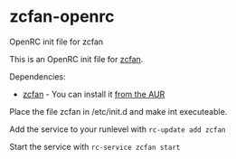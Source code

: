 # zcfan-openrc
OpenRC init file for zcfan

This is an OpenRC init file for [zcfan](https://github.com/cdown/zcfan).

Dependencies:
- [zcfan](https://github.com/cdown/zcfan) - You can install it [from the AUR](https://aur.archlinux.org/packages/zcfan)

Place the file zcfan in /etc/init.d and make int executeable.

Add the service to your runlevel with
`rc-update add zcfan`

Start the service with
`rc-service zcfan start`
